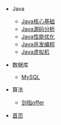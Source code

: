  * Java
   * [Java核心基础](docs/Java核心基础/README.md)
   * [Java源码分析](docs/Java核心基础/README.md)
   * [Java性能优化](docs/Java核心基础/README.md)
   * [Java并发编程](docs/Java核心基础/README.md)
   * [Java虚拟机](docs/Java核心基础/README.md)
 
 * 数据库
   * [MySQL](docs/MySQL/README.md) 
  
 * 算法
   * [剑指offer](docs/算法/剑指offer题解.md)
  
 * [首页](/) 

